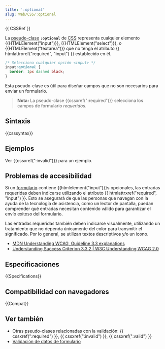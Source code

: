 ```yaml
---
title: ':optional'
slug: Web/CSS/:optional
---
```


{{ CSSRef }}

La [pseudo-clase](/es/docs/Web/CSS/Pseudo-classes) **`:optional`** de [CSS](/es/docs/Web/CSS) representa cualquier elemento {{HTMLElement("input")}}, {{HTMLElement("select")}}, o {{HTMLElement("textarea")}} que no tenga el atributo {{ htmlattrxref("required", "input") }} establecido en él.

```css
/* Selecciona cualquier opción <input> */
input:optional {
  border: 1px dashed black;
}
```

Esta pseudo-clase es útil para diseñar campos que no son necesarios para enviar un formulario.

> **Nota:** La pseudo-clase {{cssxref(":required")}} selecciona los campos de formulario _requeridos_.

## Sintaxis

{{csssyntax}}

## Ejemplos

Ver {{cssxref(":invalid")}} para un ejemplo.

## Problemas de accesibilidad

Si un [formulario](/es/docs/Web/HTML/Element/form) contiene {{htmlelement("input")}}s opcionales, las entradas requeridas deben indicarse utilizando el atributo {{ htmlattrxref("required", "input") }}. Esto se asegurará de que las personas que navegan con la ayuda de la tecnología de asistencia, como un lector de pantalla, puedan comprender qué entradas necesitan contenido válido para garantizar el envío exitoso del formulario.

Las entradas requeridas también deben indicarse visualmente, utilizando un tratamiento que no dependa únicamente del color para transmitir el significado. Por lo general, se utilizan textos descriptivos y/o un icono.

- [MDN Understanding WCAG, Guideline 3.3 explanations](/es/docs/Web/Accessibility/Understanding_WCAG/Understandable#Guideline_3.3_%E2%80%94_Input_Assistance_Help_users_avoid_and_correct_mistakes)
- [Understanding Success Criterion 3.3.2 | W3C Understanding WCAG 2.0](https://www.w3.org/TR/UNDERSTANDING-WCAG20/minimize-error-cues.html)

## Especificaciones

{{Specifications}}

## Compatibilidad con navegadores

{{Compat}}

## Ver también

- Otras pseudo-clases relacionadas con la validación: {{ cssxref(":required") }}, {{ cssxref(":invalid") }}, {{ cssxref(":valid") }}
- [Validación de datos de formulario](/es/docs/Learn/HTML/Forms/Form_validation)
